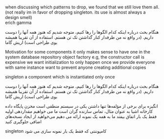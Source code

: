 when discussing which patterns to drop, we found that we still love them all.(not really
im in favor of dropping singleton. its use is almost always a design smell)  
erich gamma 

هنگام بحث درباره اینکه کدام الگوها را رها کنیم، متوجه شدیم که هنوز همه آنها را دوست داریم. (در واقع نه
من طرفدار کنار گذاشتن تک تن هستم. استفاده از آن تقریبا همیشه بوی طراحی است)
اریش گاما

Motivation
for some components it only makes sense to have one in the system
database repository
object factory
e.g, the constructor call is expensive
we want initialization to only happen once
we provide everyone with same instance
want to prevent anyone creating additional copies

singleton a component which is instantiated only once


هنگام بحث درباره اینکه کدام الگوها را رها کنیم، متوجه شدیم که هنوز همه آنها را دوست داریم. (در واقع نه
من طرفدار کنار گذاشتن تک تن هستم. استفاده از آن تقریبا همیشه بوی طراحی است)
اریش گاما

انگیزه
برای برخی از مؤلفه‌ها تنها داشتن یکی در سیستم منطقی است
مخزن پایگاه داده
کارخانه اشیا
به عنوان مثال، تماس سازنده گران است
ما می خواهیم مقداردهی اولیه فقط یک بار اتفاق بیفتد
ما به همه یک نمونه ارائه می دهیم
می‌خواهید از ایجاد نسخه‌های اضافی جلوگیری کنید

singleton کامپوننتی که فقط یک بار نمونه سازی می شود